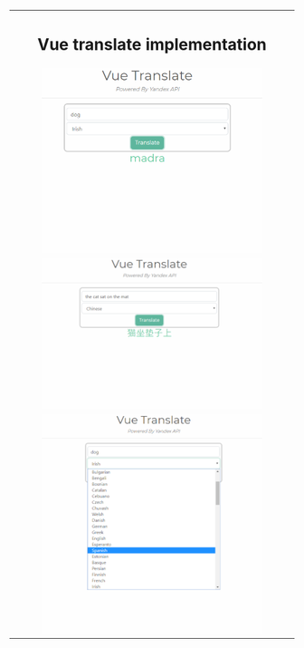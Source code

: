 

<table>
		<th colspan="3"><h1><b>Vue translate implementation</b></h1></th>
  <tr>
    <td width="10%"></td>
    <td><img src="https://github.com/iluso-6/Vue-Translate/blob/master/screenshots/main.PNG?raw=true"></td>
    <td width="10%"></td>

<br><br>

  </tr>
    <tr>
    <td width="10%"></td>
    <td><img src="https://github.com/iluso-6/Vue-Translate/blob/master/screenshots/sentence.PNG?raw=true"></td>
    <td width="10%"></td>

<br><br>

  </tr>
    <tr>
    <td width="10%"></td>
    <td><img src="https://github.com/iluso-6/Vue-Translate/blob/master/screenshots/langs.PNG?raw=true"></td>
    <td width="10%"></td>

<br><br>

  </tr>
</table>  


